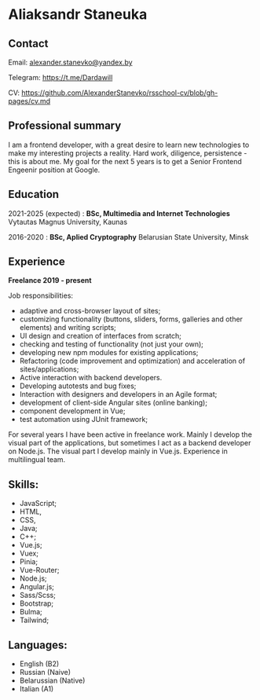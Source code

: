 Aliaksandr Staneuka
============

Contact
---------

Email:                    alexander.stanevko@yandex.by

Telegram:                 https://t.me/Dardawill

CV:                       https://github.com/AlexanderStanevko/rsschool-cv/blob/gh-pages/cv.md

Professional summary
---------
I am a frontend developer, with a great desire to learn new technologies to make my interesting projects a reality. 
Hard work, diligence, persistence - this is about me. My goal for the next 5 years is to get a Senior Frontend Engeenir position at Google.

Education
---------

2021-2025 (expected)
:   **BSc, Multimedia and Internet Technologies** Vytautas Magnus University, Kaunas

2016-2020
:   **BSc, Aplied Cryptography** Belarusian State University, Minsk


Experience
----------

**Freelance 2019 - present**

Job responsibilities:

  * adaptive and cross-browser layout of sites;
  * customizing functionality (buttons, sliders, forms, galleries and other elements) and writing scripts;
  * UI design and creation of interfaces from scratch;
  * checking and testing of functionality (not just your own);
  * developing new npm modules for existing applications;
  * Refactoring (code improvement and optimization) and acceleration of sites/applications;
  * Active interaction with backend developers.
  * Developing autotests and bug fixes;
  * Interaction with designers and developers in an Agile format;
  * development of client-side Angular sites (online banking);
  * component development in Vue;
  * test automation using JUnit framework;


For several years I have been active in freelance work. Mainly I develop the visual part of the applications, but sometimes I act as a backend developer on Node.js. The visual part I develop mainly in Vue.js. Experience in multilingual team.

Skills:
----------

  * JavaScript;
  * HTML,
  * CSS,
  * Java; 
  * C++; 
  * Vue.js; 
  * Vuex; 
  * Pinia; 
  * Vue-Router; 
  * Node.js; 
  * Angular.js; 
  * Sass/Scss; 
  * Bootstrap; 
  * Bulma; 
  * Tailwind; 



Languages:
----------
 * English (B2)
 * Russian (Naive)
 * Belarussian (Native)
 * Italian (A1)
